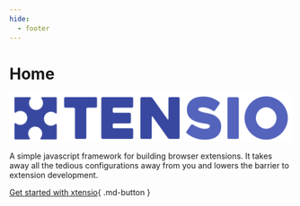 ```yaml
---
hide:
  - footer
---
```


# Home

![xtensio logo](assets/logo-slim.png)

A simple javascript framework for building browser extensions. It takes away all the tedious configurations away from you and lowers the barrier to extension development.

[Get started with xtensio](getting-started){ .md-button }
